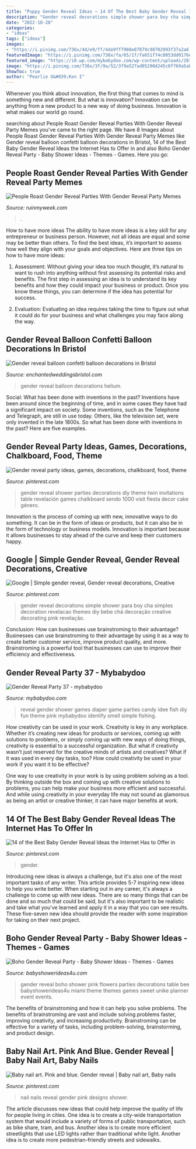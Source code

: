 ```yaml
---
title: "Puppy Gender Reveal Ideas ~ 14 Of The Best Baby Gender Reveal Ideas The Internet Has To Offer In"
description: "Gender reveal decorations simple shower para boy cha simples decoration revelacao themes diy bebe chá decoração creative decorating pink revelação"
date: "2022-10-28"
categories:
- "ideas"
tags: ["ideas"]
images:
- "https://i.pinimg.com/736x/4d/e9/ff/4de9ff7908e07879c98702993f37a2a6.jpg"
featuredImage: "https://i.pinimg.com/736x/fa/65/1f/fa651f74c8053dd0176ec0cbc9368445.jpg"
featured_image: "https://i0.wp.com/mybabydoo.com/wp-content/uploads/2017/05/Gender-reveal-party-37.jpg?fit=2448%2C3264&amp;ssl=1"
image: "https://i.pinimg.com/736x/3f/9a/52/3f9a527ad05290d245c0f769a5abae4c--gender-reveal-nails-ideas-baby-gender.jpg"
ShowToc: true
author: "Pearlie O&#039;Kon I"
---
```



Whenever you think about innovation, the first thing that comes to mind is something new and different. But what is innovation? Innovation can be anything from a new product to a new way of doing business. Innovation is what makes our world go round.

	

		
searching about People Roast Gender Reveal Parties With Gender Reveal Party Memes you've came to the right page. We have 8 Images about People Roast Gender Reveal Parties With Gender Reveal Party Memes like Gender reveal balloon confetti balloon decorations in Bristol, 14 of the Best Baby Gender Reveal Ideas the Internet Has to Offer in and also Boho Gender Reveal Party - Baby Shower Ideas - Themes - Games. Here you go:
		
    
## People Roast Gender Reveal Parties With Gender Reveal Party Memes

<img loading=lazy src="https://cdn.ruinmyweek.com/wp-content/uploads/2020/09/09110057/a-gender-reveal-party-caused-a-devastating-wildfire-so-now-gender-reveal-parties-are-getting-roasted-32.png" onerror="this.onerror=null;this.src='https://tse1.mm.bing.net/th?id=OIP.XRMvcz30d2J-N2lZOMkiYQHaHE&amp;pid=15.1';" alt="People Roast Gender Reveal Parties With Gender Reveal Party Memes">

_Source: ruinmyweek.com_

>. 

	

How to have more ideas
The ability to have more ideas is a key skill for any entrepreneur or business person. However, not all ideas are equal and some may be better than others. To find the best ideas, it’s important to assess how well they align with your goals and objectives. Here are three tips on how to have more ideas:
1. Assessment: Without giving your idea too much thought, it’s natural to want to rush into anything without first assessing its potential risks and benefits. The first step in assessing an idea is to understand its key benefits and how they could impact your business or product. Once you know these things, you can determine if the idea has potential for success.

2. Evaluation: Evaluating an idea requires taking the time to figure out what it could do for your business and what challenges you may face along the way.

    
## Gender Reveal Balloon Confetti Balloon Decorations In Bristol

<img loading=lazy src="http://www.enchantedweddingsbristol.com/uploads/4/6/9/8/46980855/s542440728562510073_p646_i3_w640.jpeg" onerror="this.onerror=null;this.src='https://tse2.mm.bing.net/th?id=OIP.HrIarBmx2Z_UQZ9eWbGewQHaO3&amp;pid=15.1';" alt="Gender reveal balloon confetti balloon decorations in Bristol">

_Source: enchantedweddingsbristol.com_

>gender reveal balloon decorations helium. 

	

Social: What has been done with inventions in the past?
Inventions have been around since the beginning of time, and in some cases they have had a significant impact on society. Some inventions, such as the Telephone and Telegraph, are still in use today. Others, like the television set, were only invented in the late 1800s. So what has been done with inventions in the past? Here are five examples.

    
## Gender Reveal Party Ideas, Games, Decorations, Chalkboard, Food, Theme

<img loading=lazy src="https://i.pinimg.com/736x/fa/65/1f/fa651f74c8053dd0176ec0cbc9368445.jpg" onerror="this.onerror=null;this.src='https://tse4.mm.bing.net/th?id=OIP.fHbNkb_UxeBxJTXgfptAlgHaJ3&amp;pid=15.1';" alt="Gender reveal party ideas, games, decorations, chalkboard, food, theme">

_Source: pinterest.com_

>gender reveal shower parties decorations diy theme twin invitations table revelación games chalkboard sendo 1000 visit fiesta decor cake género. 

	

Innovation is the process of coming up with new, innovative ways to do something. It can be in the form of ideas or products, but it can also be in the form of technology or business models. Innovation is important because it allows businesses to stay ahead of the curve and keep their customers happy.

    
## Google | Simple Gender Reveal, Gender Reveal Decorations, Creative

<img loading=lazy src="https://i.pinimg.com/736x/f9/33/76/f93376c5393f337abc520926594c42a7.jpg" onerror="this.onerror=null;this.src='https://tse2.mm.bing.net/th?id=OIP.sANqiG6V1ADAd_sSd7ymHQHaNK&amp;pid=15.1';" alt="Google | Simple gender reveal, Gender reveal decorations, Creative">

_Source: pinterest.com_

>gender reveal decorations simple shower para boy cha simples decoration revelacao themes diy bebe chá decoração creative decorating pink revelação. 

	

Conclusion: How can businesses use brainstroming to their advantage?
Businesses can use brainstroming to their advantage by using it as a way to create better customer service, improve product quality, and more. Brainstroming is a powerful tool that businesses can use to improve their efficiency and effectiveness.

    
## Gender Reveal Party 37 - Mybabydoo

<img loading=lazy src="https://i0.wp.com/mybabydoo.com/wp-content/uploads/2017/05/Gender-reveal-party-37.jpg?fit=2448%2C3264&amp;ssl=1" onerror="this.onerror=null;this.src='https://tse4.mm.bing.net/th?id=OIP.wSEFkEhOmmD-3Fgymsw82AHaJ4&amp;pid=15.1';" alt="Gender Reveal Party 37 - mybabydoo">

_Source: mybabydoo.com_

>reveal gender shower games diaper game parties candy idee fish diy fun theme pink mybabydoo identify smell simple fishing. 

	

How creativity can be used in your work.
Creativity is key in any workplace. Whether it’s creating new ideas for products or services, coming up with solutions to problems, or simply coming up with new ways of doing things, creativity is essential to a successful organization.
But what if creativity wasn’t just reserved for the creative minds of artists and creatives? What if it was used in every day tasks, too? How could creativity be used in your work if you want it to be effective?

One way to use creativity in your work is by using problem solving as a tool. By thinking outside the box and coming up with creative solutions to problems, you can help make your business more efficient and successful. And while using creativity in your everyday life may not sound as glamorous as being an artist or creative thinker, it can have major benefits at work.

    
## 14 Of The Best Baby Gender Reveal Ideas The Internet Has To Offer In

<img loading=lazy src="https://i.pinimg.com/736x/4d/e9/ff/4de9ff7908e07879c98702993f37a2a6.jpg" onerror="this.onerror=null;this.src='https://tse3.mm.bing.net/th?id=OIP.hx4lGE6JzyyZbjXvDIECpAHaLG&amp;pid=15.1';" alt="14 of the Best Baby Gender Reveal Ideas the Internet Has to Offer in">

_Source: pinterest.com_

>gender. 

	

Introducing new ideas is always a challenge, but it's also one of the most important tasks of any writer. This article provides 5-7 inspiring new ideas to help you write better.
When starting out in any career, it's always a challenge to come up with new ideas. There are so many things that can be done and so much that could be said, but it's also important to be realistic and take what you've learned and apply it in a way that you can see results. These five-seven new idea should provide the reader with some inspiration for taking on their next project.

    
## Boho Gender Reveal Party - Baby Shower Ideas - Themes - Games

<img loading=lazy src="http://www.babyshowerideas4u.com/wp-content/uploads/2018/03/boho-gender-reveal-party-blue-pink-flowers.jpg" onerror="this.onerror=null;this.src='https://tse3.mm.bing.net/th?id=OIP.WX2A9tq1DJanurw0SCo0-wHaJ4&amp;pid=15.1';" alt="Boho Gender Reveal Party - Baby Shower Ideas - Themes - Games">

_Source: babyshowerideas4u.com_

>gender reveal boho shower pink flowers parties decorations table bee babyshowerideas4u miami theme themes games sweet unike planner event events. 

	

The benefits of brainstroming and how it can help you solve problems.
The benefits of brainstroming are vast and include solving problems faster, improving creativity, and increasing productivity. Brainstroming can be effective for a variety of tasks, including problem-solving, brainstorming, and product design.

    
## Baby Nail Art. Pink And Blue. Gender Reveal | Baby Nail Art, Baby Nails

<img loading=lazy src="https://i.pinimg.com/736x/3f/9a/52/3f9a527ad05290d245c0f769a5abae4c--gender-reveal-nails-ideas-baby-gender.jpg" onerror="this.onerror=null;this.src='https://tse3.mm.bing.net/th?id=OIP.AS03FVj34Eyy0FnVFY1UrgHaNK&amp;pid=15.1';" alt="Baby nail art. Pink and blue. Gender reveal | Baby nail art, Baby nails">

_Source: pinterest.com_

>nail nails reveal gender pink designs shower. 

	

The article discusses new ideas that could help improve the quality of life for people living in cities. One idea is to create a city-wide transportation system that would include a variety of forms of public transportation, such as bike share, tram, and bus. Another idea is to create more efficient streetlights that use LED lights rather than traditional white light. Another idea is to create more pedestrian-friendly streets and sidewalks.

